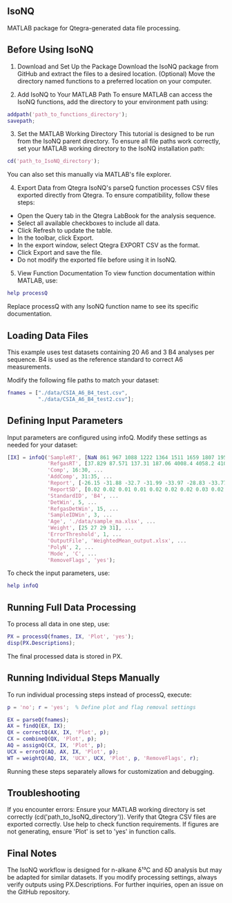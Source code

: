 ## IsoNQ
MATLAB package for Qtegra-generated data file processing.

## Before Using IsoNQ
1. Download and Set Up the Package
Download the IsoNQ package from GitHub and extract the files to a desired location.
(Optional) Move the directory named functions to a preferred location on your computer.

2. Add IsoNQ to Your MATLAB Path
To ensure MATLAB can access the IsoNQ functions, add the directory to your environment path using:

```Matlab
addpath('path_to_functions_directory');
savepath;
```

3. Set the MATLAB Working Directory
This tutorial is designed to be run from the IsoNQ parent directory.
To ensure all file paths work correctly, set your MATLAB working directory to the IsoNQ installation path:

```Matlab
cd('path_to_IsoNQ_directory');
```

You can also set this manually via MATLAB's file explorer.

4. Export Data from Qtegra
IsoNQ's parseQ function processes CSV files exported directly from Qtegra.
To ensure compatibility, follow these steps:

- Open the Query tab in the Qtegra LabBook for the analysis sequence.
- Select all available checkboxes to include all data.
- Click Refresh to update the table.
- In the toolbar, click Export.
- In the export window, select Qtegra EXPORT CSV as the format.
- Click Export and save the file.
- Do not modify the exported file before using it in IsoNQ.

5. View Function Documentation
To view function documentation within MATLAB, use:

```Matlab
help processQ
```

Replace processQ with any IsoNQ function name to see its specific documentation.

## Loading Data Files
This example uses test datasets containing 20 A6 and 3 B4 analyses per sequence.
B4 is used as the reference standard to correct A6 measurements.

Modify the following file paths to match your dataset:

```Matlab
fnames = ["./data/CSIA_A6_B4_test.csv",
          "./data/CSIA_A6_B4_test2.csv"];
```

## Defining Input Parameters
Input parameters are configured using infoQ.
Modify these settings as needed for your dataset:

```Matlab
[IX] = infoQ('SampleRT', [NaN 861 967 1088 1222 1364 1511 1659 1807 1953 2096 2235 2370 2501 2629 2756 2872 2990 3103 3211], ...
             'RefgasRT', [37.829 87.571 137.31 187.06 4008.4 4058.2 4107.9 4157.6], ...
             'Comp', 16:30, ...
             'AddComp', 31:35, ...
             'Report', [-26.15 -31.88 -32.7 -31.99 -33.97 -28.83 -33.77 -33.37 -32.13 -28.46 -32.94 -30.49 -33.2 -29.1 -29.84], ...
             'ReportSD', [0.02 0.02 0.01 0.01 0.02 0.02 0.02 0.03 0.02 0.02 0.01 0.01 0.01 0.01 0.01], ...
             'StandardID', 'B4', ...
             'DetWin', 5, ...
             'RefgasDetWin', 15, ...
             'SampleIDWin', 3, ...
             'Age', './data/sample_ma.xlsx', ...
             'Weight', [25 27 29 31], ...
             'ErrorThreshold', 1, ...
             'OutputFile', 'WeightedMean_output.xlsx', ...
             'PolyN', 2, ...
             'Mode', 'C', ...
             'RemoveFlags', 'yes');
```

To check the input parameters, use:

```Matlab
help infoQ
```

## Running Full Data Processing
To process all data in one step, use:

```Matlab
PX = processQ(fnames, IX, 'Plot', 'yes');
disp(PX.Descriptions);
```

The final processed data is stored in PX.

## Running Individual Steps Manually
To run individual processing steps instead of processQ, execute:

```Matlab
p = 'no'; r = 'yes';  % Define plot and flag removal settings

EX = parseQ(fnames); 
AX = findQ(EX, IX); 
QX = correctQ(AX, IX, 'Plot', p);
CX = combineQ(QX, 'Plot', p);
AQ = assignQ(CX, IX, 'Plot', p);
UCX = errorQ(AQ, AX, IX, 'Plot', p); 
WT = weightQ(AQ, IX, 'UCX', UCX, 'Plot', p, 'RemoveFlags', r);
```

Running these steps separately allows for customization and debugging.

## Troubleshooting
If you encounter errors:
Ensure your MATLAB working directory is set correctly (cd('path_to_IsoNQ_directory')).
Verify that Qtegra CSV files are exported correctly.
Use help <function> to check function requirements.
If figures are not generating, ensure 'Plot' is set to 'yes' in function calls.

## Final Notes
The IsoNQ workflow is designed for n-alkane δ¹³C and δD analysis but may be adapted for similar datasets.
If you modify processing settings, always verify outputs using PX.Descriptions.
For further inquiries, open an issue on the GitHub repository.

